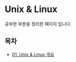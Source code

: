# Unix & Linux



공부한 부분을 정리한 페이지 입니다.





## 목차

* [01. Unix & Linux 개요](https://github.com/16Hongc/TIL/blob/master/Unix&Linux/Files/01.Unix&Linux_개요.md)

